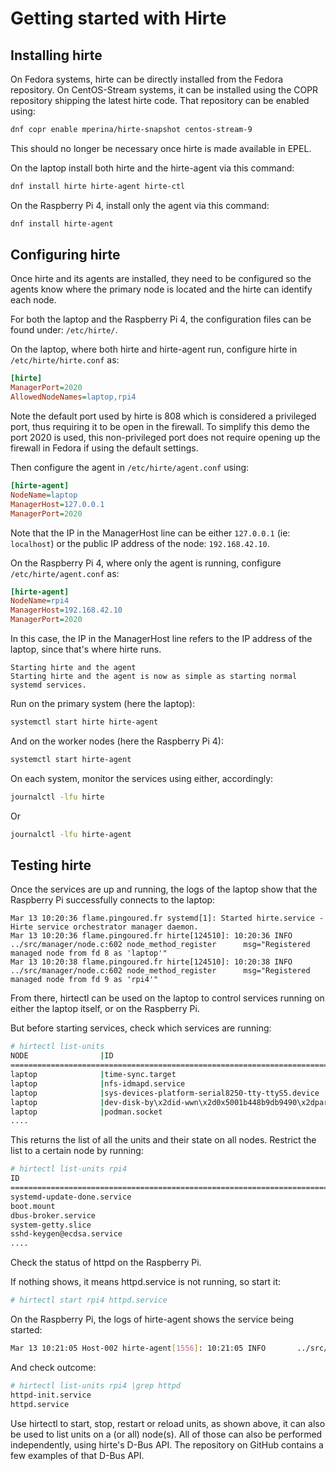 <!-- markdownlint-disable-file MD013 MD010 -->
# Getting started with Hirte

## Installing hirte

On Fedora systems, hirte can be directly installed from the Fedora repository.
On CentOS-Stream systems, it can be installed using the COPR repository shipping
the latest hirte code. That repository can be enabled using:

```bash
dnf copr enable mperina/hirte-snapshot centos-stream-9
```

This should no longer be necessary once hirte is made available in EPEL.

On the laptop install both hirte and the hirte-agent via this command:

```bash
dnf install hirte hirte-agent hirte-ctl
```

On the Raspberry Pi 4, install only the agent via this command:

```bash
dnf install hirte-agent
```

## Configuring hirte

Once hirte and its agents are installed, they need to be configured so the
agents know where the primary node is located and the hirte can identify each
node.

For both the laptop and the Raspberry Pi 4, the configuration files can be found
under: `/etc/hirte/`.

On the laptop, where both hirte and hirte-agent run, configure hirte in
`/etc/hirte/hirte.conf` as:

```ini
[hirte]
ManagerPort=2020
AllowedNodeNames=laptop,rpi4
```

Note the default port used by hirte is 808 which is considered a privileged
port, thus requiring it to be open in the firewall. To simplify this demo the
port 2020 is used, this non-privileged port does not require opening up the
firewall in Fedora if using the default settings.

Then configure the agent in `/etc/hirte/agent.conf` using:

```ini
[hirte-agent]
NodeName=laptop
ManagerHost=127.0.0.1
ManagerPort=2020
```

Note that the IP in the ManagerHost line can be either `127.0.0.1` (ie:
`localhost`) or the public IP address of the node: `192.168.42.10`.

On the Raspberry Pi 4, where only the agent is running, configure
`/etc/hirte/agent.conf` as:

```ini
[hirte-agent]
NodeName=rpi4
ManagerHost=192.168.42.10
ManagerPort=2020
```

In this case, the IP in the ManagerHost line refers to the IP address of the
laptop, since that's where hirte runs.

```text
Starting hirte and the agent
Starting hirte and the agent is now as simple as starting normal systemd services.
```

Run on the primary system (here the  laptop):

```bash
systemctl start hirte hirte-agent
```

And on the worker nodes (here the Raspberry Pi 4):

```bash
systemctl start hirte-agent
```

On each system, monitor the services using either, accordingly:

```bash
journalctl -lfu hirte
```

Or

```bash
journalctl -lfu hirte-agent
```

## Testing hirte

Once the services are up and running, the logs of the laptop show that the
Raspberry Pi successfully connects to the laptop:

```text
Mar 13 10:20:36 flame.pingoured.fr systemd[1]: Started hirte.service - Hirte service orchestrator manager daemon.
Mar 13 10:20:36 flame.pingoured.fr hirte[124510]: 10:20:36 INFO     ../src/manager/node.c:602 node_method_register      msg="Registered managed node from fd 8 as 'laptop'"
Mar 13 10:20:38 flame.pingoured.fr hirte[124510]: 10:20:38 INFO     ../src/manager/node.c:602 node_method_register      msg="Registered managed node from fd 9 as 'rpi4'"
```

From there, hirtectl can be used on the laptop to control services running on
either the laptop itself, or on the Raspberry Pi.

But before starting services, check which services are running:

```bash
# hirtectl list-units
NODE            	|ID                                                     	|   ACTIVE|  	SUB
====================================================================================================
laptop          	|time-sync.target                                       	| inactive| 	dead
laptop          	|nfs-idmapd.service                                     	| inactive| 	dead
laptop          	|sys-devices-platform-serial8250-tty-ttyS5.device       	|   active|  plugged
laptop          	|dev-disk-by\x2did-wwn\x2d0x5001b448b9db9490\x2dpart3.device|   active|  plugged
laptop          	|podman.socket                                          	|   active|listening
....
```

This returns the list of all the units and their state on all nodes. Restrict
the list to a certain node by running:

```bash
# hirtectl list-units rpi4
ID                                                                          	|   ACTIVE|  	SUB
====================================================================================================
systemd-update-done.service                                                 	|   active|   exited
boot.mount                                                                  	|   active|  mounted
dbus-broker.service                                                         	|   active|  running
system-getty.slice                                                          	|   active|   active
sshd-keygen@ecdsa.service                                                   	| inactive| 	dead
....
```

Check the status of httpd on the Raspberry Pi.

If nothing shows, it means httpd.service is not running, so start it:

```bash
# hirtectl start rpi4 httpd.service
```

On the Raspberry Pi, the logs of hirte-agent shows the service being started:

```bash
Mar 13 10:21:05 Host-002 hirte-agent[1556]: 10:21:05 INFO    	../src/agent/agent.c:836 agent_run_unit_lifecycle_method    	msg="Request to StartUnit unit: httpd.service - Action: replace"
```

And check outcome:

```bash
# hirtectl list-units rpi4 |grep httpd
httpd-init.service                                                          	| inactive| 	dead
httpd.service                                                               	|   active|  running
```

Use hirtectl to start, stop, restart or reload units, as shown above, it can
also be used to list units on a (or all) node(s). All of those can also be
performed independently, using hirte's D-Bus API. The repository on GitHub
contains a few examples of that D-Bus API.
